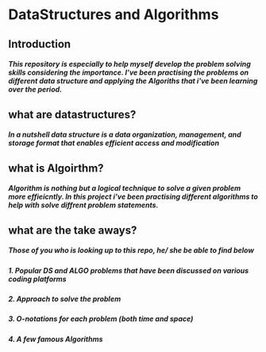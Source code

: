# DataStructures and Algorithms

## Introduction

##### This repository is especially to help myself develop the problem solving skills considering the importance. I've been practising the problems on different data structure and applying the Algoriths that i've been learning over the period. 

## what are datastructures?

##### In a nutshell data structure is a data organization, management, and storage format that enables efficient access and modification

## what is Algoirthm?

##### Algorithm is nothing but a logical technique to solve a given problem more effieicntly. In this project i've been practising different algorithms to help with solve diffrent problem statements.

## what are the take aways?

##### Those of you who is looking up to this repo, he/ she be able to find below

##### 1. Popular DS and ALGO problems that have been discussed on various coding platforms
##### 2. Approach to solve the problem
##### 3. O-notations for each problem (both time and space)
##### 4. A few famous Algorithms
